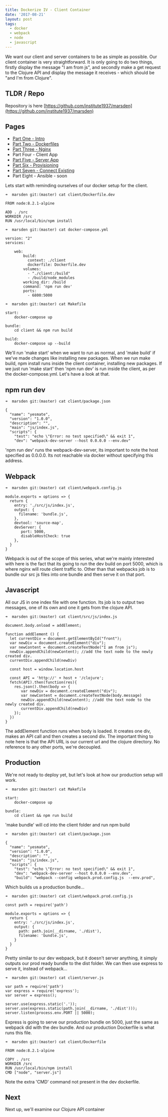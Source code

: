 ```yaml
---
title: Dockerize IV - Client Container
date: '2017-08-21'
layout: post
tags: 
  - docker
  - webpack
  - node
  - javascript
---
```


We want our client and server containers to be as simple as possible. Our client container is very straightforward. It is only going to do two things, firstly display the message "I am from js", and secondly make a get request to the Clojure API and display the message it receives - which should be "and I'm from Clojure".

TLDR / Repo
----

Repository is here [https://github.com/institute1937/marsden](https://github.com/institute1937/marsden) 

Pages
----

* [Part One - Intro](../2017-08-17---dockerize-i-intro/)
* [Part Two - Dockerfiles](../2017-08-18---dockerize-ii-dockerfiles/)
* [Part Three - Nginx](../2017-08-21---dockerize-iii-nginx/) 
* Part Four - Client App
* [Part Five - Server App](../2017-08-21---dockerize-v-clojure-container/) 
* [Part Six - Provisioning](../2017-08-21---dockerize-vi-provision-exoscale/ )
* [Part Seven - Connect Existing](../2017-08-23---dockerize-vii-connect-existing-machine/) 
* Part Eight - Ansible - soon

Lets start with reminding ourselves of our docker setup for the client.

```
➜  marsden git:(master) cat client/Dockerfile.dev
```
```
FROM node:8.2.1-alpine

ADD . /src
WORKDIR /src
RUN /usr/local/bin/npm install
```

```
➜  marsden git:(master) cat docker-compose.yml
```
```
version: "2"
services:

    web:
        build:
          context: ./client
          dockerfile: Dockerfile.dev
        volumes:
          - "./client:/build"
          - /build/node_modules
        working_dir: /build
        command: 'npm run dev'
        ports:
          - 6800:5000
```

```
➜  marsden git:(master) cat Makefile
```
```
start:
	docker-compose up

bundle:
	cd client && npm run build

build:
	docker-compose up --build
```

We'll run 'make start' when we want to run as normal, and 'make build' if we've made changes like installing new packages. When we run make build, npm install runs inside the client container, installing new packages. If we just run 'make start' then 'npm run dev' is run inside the client, as per the docker-compose.yml. Let's have a look at that.

npm run dev
-----------

```
➜  marsden git:(master) cat client/package.json
```
```
{
  "name": "yesmate",
  "version": "1.0.0",
  "description": "",
  "main": "js/index.js",
  "scripts": {
    "test": "echo \"Error: no test specified\" && exit 1",
    "dev": "webpack-dev-server --host 0.0.0.0 --env.dev"
```

'npm run dev' runs the webpack-dev-server, its important to note the host specified as 0.0.0.0. Its not reachable via docker without specifying this address.

Webpack
----

```
➜  marsden git:(master) cat client/webpack.config.js
```
```
module.exports = options => {
  return {
    entry: './src/js/index.js',
    output: {
      filename: 'bundle.js',
    },
    devtool: 'source-map',
    devServer: {
       port: 5000,
       disableHostCheck: true
    },
  }
}
```

Webpack is out of the scope of this series, what we're mainly interested with here is the fact that its going to run the dev build on port 5000, which is where nginx will route client traffic to. Other than that webpacks job is to bundle our src js files into one bundle and then serve it on that port.

Javascript
---

All our JS in one index file with one function. Its job is to output two messages, one of its own and one it gets from the clojure API.

```
➜  marsden git:(master) cat client/src/js/index.js
```
```
document.body.onload = addElement;

function addElement () {
  let currentDiv = document.getElementById("front");
  var newDiv = document.createElement("div");
  var newContent = document.createTextNode("I am from js");
  newDiv.appendChild(newContent); //add the text node to the newly created div.
  currentDiv.appendChild(newDiv)

  const host = window.location.host

  const API = 'http://' + host + '/clojure';
  fetch(API).then(function(res){
    res.json().then(body => {
       var newDiv = document.createElement("div");
       var newContent = document.createTextNode(body.message)
       newDiv.appendChild(newContent); //add the text node to the newly created div.
       currentDiv.appendChild(newDiv)
    });
  })
}
```

The addElement function runs when body is loaded. It creates one div, makes an API call and then creates a second div. The important thing to note here is that the API URL is our current url and the clojure directory. No reference to any other ports, we're decoupled.

Production
---

We're not ready to deploy yet, but let's look at how our production setup will work.

```
➜  marsden git:(master) cat Makefile
```
```
start:
	docker-compose up

bundle:
	cd client && npm run build
```

'make bundle' will cd into the client folder and run npm build

```
➜  marsden git:(master) cat client/package.json
```
```
{
  "name": "yesmate",
  "version": "1.0.0",
  "description": "",
  "main": "js/index.js",
  "scripts": {
    "test": "echo \"Error: no test specified\" && exit 1",
    "dev": "webpack-dev-server --host 0.0.0.0 --env.dev",
    "build": "webpack --config webpack.prod.config.js  --env.prod",
```


Which builds us a production bundle...

```
➜  marsden git:(master) cat client/webpack.prod.config.js
```
```
const path = require('path')

module.exports = options => {
  return {
    entry: './src/js/index.js',
    output: {
      path: path.join(__dirname, './dist'),
      filename: 'bundle.js',
    }
  }
}
```

Pretty similar to our dev webpack, but it doesn't server anything, it simply outputs our prod ready bundle to the dist folder. We can then use express to serve it, instead of webpack...

```
➜  marsden git:(master) cat client/server.js
```
```
var path = require('path')
var express = require('express');
var server = express();

server.use(express.static('.'));
server.use(express.static(path.join(__dirname, './dist')));
server.listen(process.env.PORT || 5000);
```

Express is going to serve our production bundle on 5000, just the same as webpack did with the dev bundle. And our production Dockerfile is what runs this file.

```
➜  marsden git:(master) cat client/Dockerfile
```
```
FROM node:8.2.1-alpine

COPY . /src
WORKDIR /src
RUN /usr/local/bin/npm install
CMD ["node", "server.js"]
```

Note the extra 'CMD' command not present in the dev dockerfile. 

Next
---

Next up, we'll examine our Clojure API container